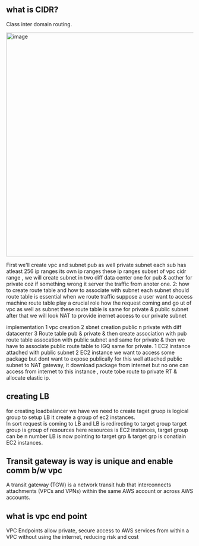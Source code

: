 ## what is CIDR?
Class inter domain routing.

<img width="870" height="601" alt="image" src="https://github.com/user-attachments/assets/f871cb26-8fd6-4988-9f2c-e223f8dc0314" />


First we'll create vpc and subnet pub as well private subnet each sub has atleast 256 ip ranges  its own ip ranges these ip ranges subset of vpc cidr range , we will create subnet in two diff data center one for pub & aother for private coz if something wrong it server the traffic from anoter one.
2: how to create route table and how to associate with subnet each subnet should  route table is essential when we route traffic suppose a user want to access machine 
route table play a crucial role how the request coming and go ut of vpc as well as subnet these route table is same for private & public subnet 
after that we will look NAT to provide inernet access to our private subnet   

implementation 1 vpc creation 2 sbnet creation public n private with diff datacenter 3 Route table pub & private & then create association with pub route table assocation with public subnet and same for private & then we have to associate public route table to IGQ same for private.
1 EC2 instance attached with public subnet 
2 EC2 instance we want to access some package but dont want to expose publically for this well attached public subnet to NAT gateway, it download package from internet but no one can access from internet to this instance , route tobe route to private RT & allocate elastic ip.  

## creating LB 
for creating loadbalancer we have we need to create taget gruop is logical group to setup LB it create a group of ec2 instances.  
In sort request is coming to LB and LB is redirecting to target group target group is group of resources here resources is EC2 instances, target group can be n number LB is now pointing to target grp & target grp is conatiain EC2 instances.

## Transit gateway is way is unique and enable comm b/w vpc

A transit gateway (TGW) is a network transit hub that interconnects attachments (VPCs and VPNs) within the same AWS account or across AWS accounts.

## what is vpc end point 

VPC Endpoints allow private, secure access to AWS services from within a VPC without using the internet, reducing risk and cost


